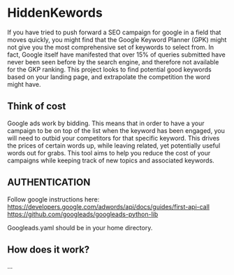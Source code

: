 # HiddenKewords
If you have tried to push forward a SEO campaign for google
in a field that moves quickly, you might find that the Google
Keyword Planner (GPK) might not give you the most comprehensive
set of keywords to select from. In fact, Google itself have 
manifested that over 15% of queries submitted have never been 
seen before by the search engine, and therefore not available 
for the GKP ranking. This project looks to find potential good
keywords based on your landing page, and extrapolate the 
competition the word might have.

## Think of cost
Google ads work by bidding. This means that in order to have a
your campaign to be on top of the list when the keyword has been
engaged, you will need to outbid your competitors for that specific
keyword. This drives the prices of certain words up, while leaving
related, yet potentially useful words out for grabs. This tool
aims to help you reduce the cost of your campaigns while keeping
track of new topics and associated keywords.

## AUTHENTICATION
Follow google instructions here: https://developers.google.com/adwords/api/docs/guides/first-api-call https://github.com/googleads/googleads-python-lib

Googleads.yaml should be in your home directory.

## How does it work?
...
